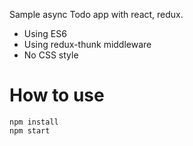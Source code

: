 Sample async Todo app with react, redux.

- Using ES6
- Using redux-thunk middleware
- No CSS style

# How to use
```
npm install
npm start
```
